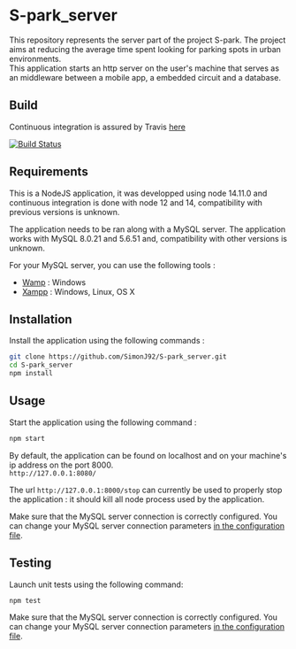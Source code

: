 # S-park_server

This repository represents the server part of the project S-park. The project aims at reducing the average time spent looking for parking spots in urban environments.  
This application starts an http server on the user's machine that serves as an middleware between a mobile app, a embedded circuit and a database.

## Build

Continuous integration is assured by Travis [here](https://travis-ci.com/github/SimonJ92/S-park_server)

[![Build Status](https://travis-ci.com/SimonJ92/S-park_server.svg?token=iupp3QJbBM7Y8CqnRq5B&branch=main)](https://travis-ci.com/SimonJ92/S-park_server)

## Requirements

This is a NodeJS application, it was developped using node 14.11.0 and continuous integration is done with node 12 and 14, compatibility with previous versions is unknown. 

The application needs to be ran along with a MySQL server. The application works with MySQL 8.0.21 and 5.6.51 and, compatibility with other versions is unknown.

For your MySQL server, you can use the following tools :
- [Wamp](https://www.wampserver.com/) : Windows
- [Xampp](https://www.apachefriends.org/index.html) : Windows, Linux, OS X

## Installation

Install the application using the following commands :
```bash
git clone https://github.com/SimonJ92/S-park_server.git
cd S-park_server
npm install
```

## Usage

Start the application using the following command :
```bash
npm start
```

By default, the application can be found on localhost and on your machine's ip address on the port 8000.  
`http://127.0.0.1:8080/`

The url `http://127.0.0.1:8000/stop` can currently be used to properly stop the application : it should kill all node process used by the application.

Make sure that the MySQL server connection is correctly configured. You can change your MySQL server connection parameters [in the configuration file](conf/default.json).

## Testing

Launch unit tests using the following command:
```bash
npm test
```

Make sure that the MySQL server connection is correctly configured. You can change your MySQL server connection parameters [in the configuration file](conf/default.json).